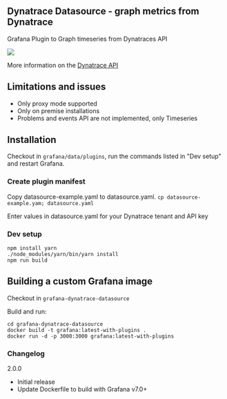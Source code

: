 ## Dynatrace Datasource - graph metrics from Dynatrace

Grafana Plugin to Graph timeseries from Dynatraces API

![](https://raw.githubusercontent.com/piotr1212/grafana-dynatrace-datasource/master/docs/example_panel.png)

More information on the [Dynatrace API](https://www.dynatrace.com/support/help/dynatrace-api/timeseries/how-do-i-fetch-the-metrics-of-monitored-entities/)


## Limitations and issues

- Only proxy mode supported
- Only on premise installations
- Problems and events API are not implemented, only Timeseries


## Installation

Checkout in `grafana/data/plugins`, run the commands listed in "Dev setup" and restart Grafana.

### Create plugin manifest
Copy datasource-example.yaml to datasource.yaml.
`cp datasource-example.yam; datasource.yaml`

Enter values in datasource.yaml for your Dynatrace tenant and API key

### Dev setup

```
npm install yarn
./node_modules/yarn/bin/yarn install
npm run build
```

## Building a custom Grafana image

Checkout in `grafana-dynatrace-datasource`

Build and run:

```
cd grafana-dynatrace-datasource
docker build -t grafana:latest-with-plugins .
docker run -d -p 3000:3000 grafana:latest-with-plugins
```

### Changelog

2.0.0
- Initial release
- Update Dockerfile to build with Grafana v7.0+

